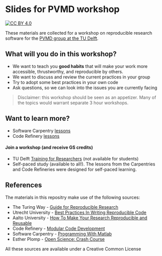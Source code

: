 # Slides for PVMD workshop

[![CC BY 4.0][cc-by-shield]][cc-by]

These materials are collected for a workshop on reproducible research software for the [PVMD group at the TU Delft](https://www.tudelft.nl/ewi/over-de-faculteit/afdelingen/electrical-sustainable-energy/photovoltaic-materials-and-devices).

## What will you do in this workshop?

- We want to teach you **good habits** that will make your work more accessible, thrustworthy, and reproducible by others. 
- We want to discuss and review the current practices in your group
- Try to adopt some best practices in your own code
- Ask questions, so we can look into the issues you are currently facing

>Disclaimer: this workshop should be seen as an appetizer. Many of the topics would warrant separate 3 hour workshops.

## Want to learn more?
- Software Carpentry [lessons](https://software-carpentry.org/lessons/)
- Code Refinery [lessons](https://coderefinery.org/lessons/)

#### Join a workshop (and receive GS credits)
- TU Delft [Training for Researchers](https://www.tudelft.nl/library/research-data-management/r/training-evenementen/training-voor-onderzoekers) (not available for students)
- Self-paced study (available to all!). The lessons from the Carpentries and Code Refineries were designed for self-paced learning.


## References

The materials in this repositry make use of the following sources:

- The Turing Way - [Guide for Reproducible Research](https://the-turing-way.netlify.app/reproducible-research/reproducible-research.html)
- Utrecht University - [Best Practices In Writing Reproducible Code](https://utrechtuniversity.github.io/workshop-computational-reproducibility/docs/)
- Aalto University - [How To Make Your Research Reproducible and Reusable](https://docs.google.com/presentation/d/14fwQgAM1-NIm11MIf11hRyz3LgwAEDgh/edit#slide=id.p6)
- Code Refinery - [Modular Code Development](http://cicero.xyz/v3/remark/0.14.0/github.com/coderefinery/modular-code-development/master/talk.md/#1)
- Software Carpentry - [Programming With Matlab](https://swcarpentry.github.io/matlab-novice-inflammation/)
- Esther Plomp - [Open Science: Crash Course](https://estherplomp.github.io/PRES-data-software/#1)

All these sources are available under a Creative Common License 

[cc-by]: http://creativecommons.org/licenses/by/4.0/
[cc-by-image]: https://i.creativecommons.org/l/by/4.0/88x31.png
[cc-by-shield]: https://img.shields.io/badge/License-CC%20BY%204.0-lightgrey.svg
